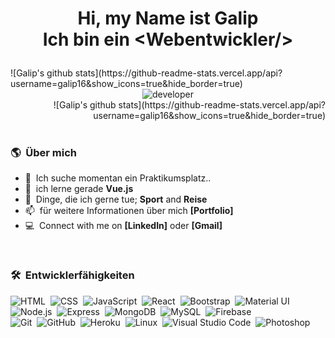 ### 
<h1 align="center">
  
  Hi, my Name ist Galip <br> Ich bin ein &lt;Webentwickler/&gt;
 
</h1>

<div align="left" > ![Galip's github stats](https://github-readme-stats.vercel.app/api?username=galip16&show_icons=true&hide_border=true)   </div>
<div align="center">  <img alt="developer" src="https://miro.medium.com/max/680/1*IRGHmiGsa16stedQvIaZfw.gif"> </div>
<div align="right" > ![Galip's github stats](https://github-readme-stats.vercel.app/api?username=galip16&show_icons=true&hide_border=true)   </div>
 
 </br>
 


 
 ### 🌎 &nbsp;Über mich
 
- :office: &nbsp;Ich suche momentan ein Praktikumsplatz..
- :seedling: &nbsp;ich lerne gerade **Vue.js**
- :speech_balloon: &nbsp;Dinge, die ich gerne tue; **Sport** and **Reise**
- :mailbox: &nbsp;für weitere Informationen über mich **[Portfolio]**
- :computer: &nbsp;Connect with me on **[LinkedIn]** oder **[Gmail]**


</br>


### 🛠 &nbsp;Entwicklerfähigkeiten

![HTML](https://img.shields.io/badge/-HTML-05122A?style=flat&logo=HTML5)&nbsp;
![CSS](https://img.shields.io/badge/-CSS-05122A?style=flat&logo=CSS3&logoColor=1572B6)&nbsp;
![JavaScript](https://img.shields.io/badge/-JavaScript-05122A?style=flat&logo=javascript)&nbsp;
![React](https://img.shields.io/badge/-React-05122A?style=flat&logo=react)&nbsp;
![Bootstrap](https://img.shields.io/badge/-Bootstrap-05122A?style=flat&logo=bootstrap&logoColor=563D7C)&nbsp;
![Material UI](https://img.shields.io/badge/materialui-05122A?style=flat&logo=material-ui&logoColor=white)\
![Node.js](https://img.shields.io/badge/-Node.js-05122A?style=flat&logo=node.js)&nbsp;
![Express](https://img.shields.io/badge/express.js-05122A?style=flat&logo=express)&nbsp;
![MongoDB](https://img.shields.io/badge/-MongoDB-05122A?style=flat&logo=mongodb)&nbsp;
![MySQL](https://img.shields.io/badge/-Node.js-05122A?style=flat&logo=node.js)&nbsp;
![Firebase](https://img.shields.io/badge/Firebase-05122A?style=flat&logo=firebase&logoColor=white)\
![Git](https://img.shields.io/badge/-Git-05122A?style=flat&logo=git)&nbsp;
![GitHub](https://img.shields.io/badge/-GitHub-05122A?style=flat&logo=github)&nbsp;
![Heroku](https://img.shields.io/badge/Heroku-05122A?style=flat&logo=heroku&logoColor=white)&nbsp;
![Linux](https://img.shields.io/badge/Linux-05122A?style=flat&logo=linux&logoColor=black)&nbsp;
![Visual Studio Code](https://img.shields.io/badge/-Visual%20Studio%20Code-05122A?style=flat&logo=visual-studio-code&logoColor=007ACC)&nbsp;
![Photoshop](https://img.shields.io/badge/-Photoshop-05122A?style=flat&logo=adobe-photoshop)&nbsp;

</br>





